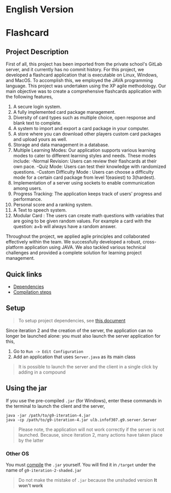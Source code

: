 # English Version
# Flashcard
## Project Description
First of all, this project has been imported from the private school's GitLab server, and it currently has no commit history.
For this project, we developed a flashcard application that is executable on Linux, Windows, and MacOS. To accomplish this, we employed the JAVA programming language.
This project was undertaken using the XP agile methodology. Our main objective was to create a comprehensive flashcards application with the following features,
1. A secure login system.
2. A fully implemented card package management.
3. Diversity of card types such as multiple choice, open response and blank text to complete.
4. A system to import and export a card package in your computer.
5. A store where you can download other players custom card packages and upload yours as well.
6. Storage and data management in a database.
7. Multiple Learning Modes: Our application supports various learning modes to cater to different learning styles and needs. These modes include:
                          -Normal Revision: Users can review their flashcards at their own pace.
                          -Quiz Mode: Users can test their knowledge with randomized questions.
                          -Custom Difficulty Mode : Users can choose a difficulty mode for a certain card package from level 1(easiest) to 3(hardest).
8. Implementation of a server using sockets to enable communication among users.
9. Progress Tracking: The application keeps track of users' progress and performance.
10. Personal score and a ranking system.
11. A Text to speech system.
12. Modular Card : The users can create math questions with variables that are going to be given random values. For example a card with the question: a+b will always have a random answer.

Throughout the project, we applied agile principles and collaborated effectively within the team. We successfully developed a robust, cross-platform application using JAVA. We also tackled various technical challenges and provided a complete solution for learning project management.

## Quick links
- [Dependencies](lib/setup.md)
- [Compilation steps](dist/compilation.md)
## Setup
> To setup project dependencies, see [this document](lib/setup.md)

Since iteration 2 and the creation of the server, the application can no longer be launched
alone: ​​you must also launch the server application for this,
1. Go to `Run -> Edit Configuration`
2. Add an application that uses `Server.java` as its main class
> It is possible to launch the server and the client in a single click by 
> adding in a compound 
## Using the jar
If you use the pre-compiled `.jar` (for Windows), enter these commands in
the terminal to launch the client and the server,
```agsl
java -jar /path/to/g9-iteration-4.jar 
java -cp /path/to/g9-iteration-4.jar ulb.infof307.g9.server.Server
```
> Please note, the application will not work correctly if the server
> is not launched. Because, since iteration 2, many actions have taken place
> by the latter
### Other OS
You must [compile](dist/compilation.md) the `.jar` yourself. You will find it in
`/target` under the name of `g9-iteration-2-shaded.jar`
> Do not make the mistake of `.jar` because the unshaded version
> **It won't work** 